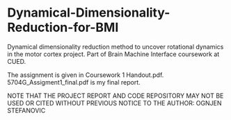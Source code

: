 # Dynamical-Dimensionality-Reduction-for-BMI
 Dynamical dimensionality reduction method to uncover rotational dynamics in the motor cortex project. Part of Brain Machine Interface coursework at CUED.

 The assignment is given in Coursework 1 Handout.pdf. 5704G_Assigment1_final.pdf is my final report.

 NOTE THAT THE PROJECT REPORT AND CODE REPOSITORY MAY NOT BE USED OR CITED WITHOUT PREVIOUS NOTICE TO THE AUTHOR: OGNJEN STEFANOVIC
